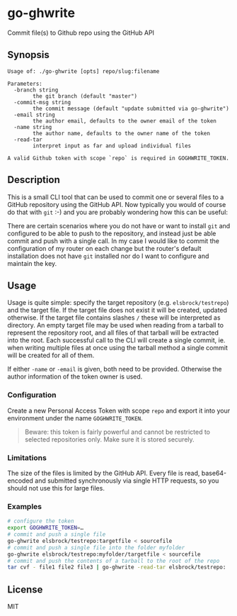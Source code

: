 # go-ghwrite

Commit file(s) to Github repo using the GitHub API

## Synopsis

```
Usage of: ./go-ghwrite [opts] repo/slug:filename

Parameters:
  -branch string
        the git branch (default "master")
  -commit-msg string
        the commit message (default "update submitted via go-ghwrite")
  -email string
        the author email, defaults to the owner email of the token
  -name string
        the author name, defaults to the owner name of the token
  -read-tar                                                                                        
        interpret input as far and upload individual files
                                                                                                   
A valid Github token with scope `repo` is required in GOGHWRITE_TOKEN.
```

## Description

This is a small CLI tool that can be used to commit one or several files to a
GitHub repository using the GitHub API. Now typically you would of course do
that with `git` :-) and you are probably wondering how this can be useful:

There are certain scenarios where you do not have or want to install `git` and
configured to be able to push to the repository, and instead just be able
commit and push with a single call. In my case I would like to commit the
configuration of my router on each change but the router's default installation
does not have `git` installed nor do I want to configure and maintain the key.

## Usage

Usage is quite simple: specify the target repository (e.g. `elsbrock/testrepo`)
and the target file. If the target file does not exist it will be created,
updated otherwise. If the target file contains slashes `/` these will be
interpreted as directory. An empty target file may be used when reading from a
tarball to represent the repository root, and all files of that tarball will be
extracted into the root. Each successful call to the CLI will create a single
commit, ie. when writing multiple files at once using the tarball method a
single commit will be created for all of them.

If either `-name` or `-email` is given, both need to be provided. Otherwise the
author information of the token owner is used.

### Configuration

Create a new Personal Access Token with scope `repo` and export it into your
environment under the name `GOGHWRITE_TOKEN`.

> Beware: this token is fairly powerful and cannot be restricted to selected
> repositories only. Make sure it is stored securely.

### Limitations

The size of the files is limited by the GitHub API. Every file is read,
base64-encoded and submitted synchronously via single HTTP requests, so you
should not use this for large files.

### Examples

```sh
# configure the token
export GOGHWRITE_TOKEN=…
# commit and push a single file
go-ghwrite elsbrock/testrepo:targetfile < sourcefile
# commit and push a single file into the folder myfolder
go-ghwrite elsbrock/testrepo:myfolder/targetfile < sourcefile
# commit and push the contents of a tarball to the root of the repo
tar cvf - file1 file2 file3 | go-ghwrite -read-tar elsbrock/testrepo:
```

## License

MIT
